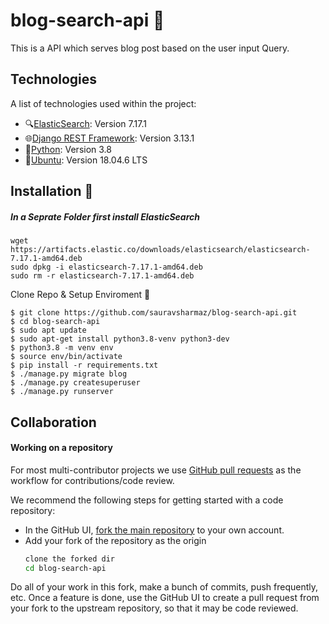 # blog-search-api 🚀
This is a API which serves blog post based on the user input Query.

## Technologies
A list of technologies used within the project:
* 🔍[ElasticSearch](https://www.elastic.co/downloads/past-releases/elasticsearch-7-17-1): Version 7.17.1
* 🌐[Django REST Framework](https://www.django-rest-framework.org/): Version 3.13.1
* 🐍[Python](https://www.python.org/): Version 3.8
* 🐧[Ubuntu](https://ubuntu.com/download/desktop): Version 18.04.6 LTS

## Installation 🔽
##### In a Seprate Folder first install ElasticSearch 
```
wget https://artifacts.elastic.co/downloads/elasticsearch/elasticsearch-7.17.1-amd64.deb
sudo dpkg -i elasticsearch-7.17.1-amd64.deb
sudo rm -r elasticsearch-7.17.1-amd64.deb
```
Clone Repo & Setup Enviroment 🌿
```
$ git clone https://github.com/sauravsharmaz/blog-search-api.git
$ cd blog-search-api
$ sudo apt update
$ sudo apt-get install python3.8-venv python3-dev
$ python3.8 -m venv env
$ source env/bin/activate
$ pip install -r requirements.txt
$ ./manage.py migrate blog
$ ./manage.py createsuperuser
$ ./manage.py runserver
```

## Collaboration
#### Working on a repository
For most multi-contributor projects we use [GitHub pull requests](https://guides.github.com/activities/forking/#making-a-pull-request) as the workflow for contributions/code review.

We recommend the following steps for getting started with a code repository:

* In the GitHub UI, [fork the main repository](https://help.github.com/articles/fork-a-repo/) to your own account.
* Add your fork of the repository as the origin
  ``` bash
  clone the forked dir
  cd blog-search-api
  ```

Do all of your work in this fork, make a bunch of commits, push frequently, etc. Once a feature is done, use the GitHub UI to create a pull request from your fork to the upstream repository, so that it may be code reviewed.
